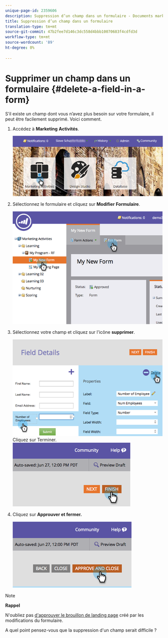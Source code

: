 ```yaml
---
unique-page-id: 2359606
description: Suppression d’un champ dans un formulaire - Documents marketing - Documentation du produit
title: Suppression d’un champ dans un formulaire
translation-type: tm+mt
source-git-commit: 47b2fee7d146c3dc558d4bbb10070683f4cdfd3d
workflow-type: tm+mt
source-wordcount: '89'
ht-degree: 0%

---
```



# Supprimer un champ dans un formulaire {#delete-a-field-in-a-form}

S’il existe un champ dont vous n’avez plus besoin sur votre formulaire, il peut être facilement supprimé. Voici comment.

1. Accédez à **Marketing** **Activités**.

   ![](assets/login-marketing-activities-2.png)

1. Sélectionnez le formulaire et cliquez sur **Modifier** **Formulaire**.

   ![](assets/image2014-9-15-15-3a43-3a36.png)

1. Sélectionnez votre champ et cliquez sur l&#39;icône **supprimer**.

   ![](assets/image2014-9-15-15-3a43-3a54.png)
Cliquez sur Terminer.
   ![](assets/image2014-9-15-15-3a44-3a16.png)

1. Cliquez sur **Approuver et fermer.**

   ![](assets/image2014-9-15-15-3a44-3a28.png)

>[!NOTE]
>
>**Rappel**
>
>N&#39;oubliez pas [d&#39;approuver le brouillon de landing page](../../../../product-docs/demand-generation/landing-pages/understanding-landing-pages/approve-unapprove-or-delete-a-landing-page.md) créé par les modifications du formulaire.

A quel point pensez-vous que la suppression d&#39;un champ serait difficile ?
